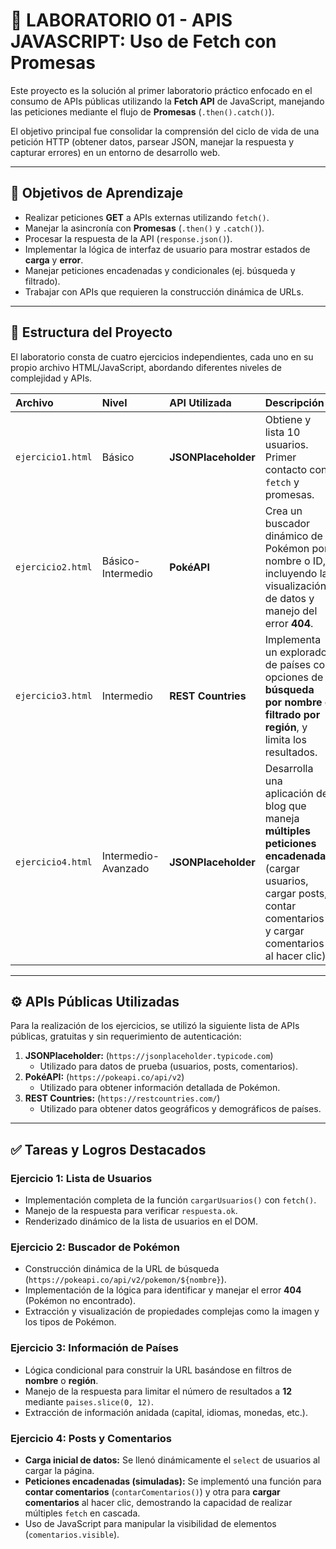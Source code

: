 # 🧪 LABORATORIO 01 - APIS JAVASCRIPT: Uso de Fetch con Promesas

Este proyecto es la solución al primer laboratorio práctico enfocado en el consumo de APIs públicas utilizando la **Fetch API** de JavaScript, manejando las peticiones mediante el flujo de **Promesas** (`.then().catch()`).

El objetivo principal fue consolidar la comprensión del ciclo de vida de una petición HTTP (obtener datos, parsear JSON, manejar la respuesta y capturar errores) en un entorno de desarrollo web.

---

## 🎯 Objetivos de Aprendizaje

* Realizar peticiones **GET** a APIs externas utilizando `fetch()`.
* Manejar la asincronía con **Promesas** (`.then()` y `.catch()`).
* Procesar la respuesta de la API (`response.json()`).
* Implementar la lógica de interfaz de usuario para mostrar estados de **carga** y **error**.
* Manejar peticiones encadenadas y condicionales (ej. búsqueda y filtrado).
* Trabajar con APIs que requieren la construcción dinámica de URLs.

---

## 📂 Estructura del Proyecto

El laboratorio consta de cuatro ejercicios independientes, cada uno en su propio archivo HTML/JavaScript, abordando diferentes niveles de complejidad y APIs.

| Archivo | Nivel | API Utilizada | Descripción |
| :--- | :--- | :--- | :--- |
| `ejercicio1.html` | Básico | **JSONPlaceholder** | Obtiene y lista 10 usuarios. Primer contacto con `fetch` y promesas. |
| `ejercicio2.html` | Básico-Intermedio | **PokéAPI** | Crea un buscador dinámico de Pokémon por nombre o ID, incluyendo la visualización de datos y manejo del error **404**. |
| `ejercicio3.html` | Intermedio | **REST Countries** | Implementa un explorador de países con opciones de **búsqueda por nombre** o **filtrado por región**, y limita los resultados. |
| `ejercicio4.html` | Intermedio-Avanzado | **JSONPlaceholder** | Desarrolla una aplicación de blog que maneja **múltiples peticiones encadenadas** (cargar usuarios, cargar posts, contar comentarios y cargar comentarios al hacer clic). |

---

## ⚙️ APIs Públicas Utilizadas

Para la realización de los ejercicios, se utilizó la siguiente lista de APIs públicas, gratuitas y sin requerimiento de autenticación:

1.  **JSONPlaceholder:** (`https://jsonplaceholder.typicode.com`)
    * Utilizado para datos de prueba (usuarios, posts, comentarios).
2.  **PokéAPI:** (`https://pokeapi.co/api/v2`)
    * Utilizado para obtener información detallada de Pokémon.
3.  **REST Countries:** (`https://restcountries.com/`)
    * Utilizado para obtener datos geográficos y demográficos de países.

---

## ✅ Tareas y Logros Destacados

### Ejercicio 1: Lista de Usuarios

* Implementación completa de la función `cargarUsuarios()` con `fetch()`.
* Manejo de la respuesta para verificar `respuesta.ok`.
* Renderizado dinámico de la lista de usuarios en el DOM.

### Ejercicio 2: Buscador de Pokémon

* Construcción dinámica de la URL de búsqueda (`https://pokeapi.co/api/v2/pokemon/${nombre}`).
* Implementación de la lógica para identificar y manejar el error **404** (Pokémon no encontrado).
* Extracción y visualización de propiedades complejas como la imagen y los tipos de Pokémon.

### Ejercicio 3: Información de Países

* Lógica condicional para construir la URL basándose en filtros de **nombre** o **región**.
* Manejo de la respuesta para limitar el número de resultados a **12** mediante `paises.slice(0, 12)`.
* Extracción de información anidada (capital, idiomas, monedas, etc.).

### Ejercicio 4: Posts y Comentarios

* **Carga inicial de datos:** Se llenó dinámicamente el `select` de usuarios al cargar la página.
* **Peticiones encadenadas (simuladas):** Se implementó una función para **contar comentarios** (`contarComentarios()`) y otra para **cargar comentarios** al hacer clic, demostrando la capacidad de realizar múltiples `fetch` en cascada.
* Uso de JavaScript para manipular la visibilidad de elementos (`comentarios.visible`).
